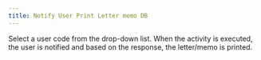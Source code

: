 ```yaml
---
title: Notify User Print Letter memo DB
---
```



Select a user code from the drop-down list. When the activity is executed, the user is notified and based on the response, the letter/memo is printed.
